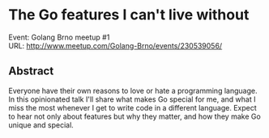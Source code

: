 # The Go features I can't live without

Event: Golang Brno meetup #1  
URL: http://www.meetup.com/Golang-Brno/events/230539056/

## Abstract

Everyone have their own reasons to love or hate a programming language. In this
opinionated talk I'll share what makes Go special for me, and what I miss the
most whenever I get to write code in a different language.  Expect to hear not
only about features but why they matter, and how they make Go unique and
special.
